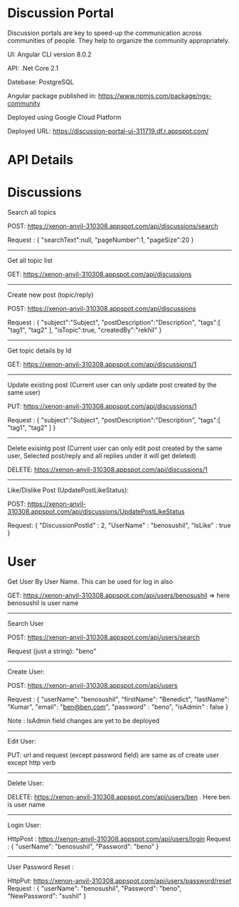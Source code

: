 # Discussion Portal
Discussion portals are key to speed-up the communication across communities of people. They help to organize the community appropriately.

UI: Angular CLI version 8.0.2

API: .Net Core 2.1

Datebase: PostgreSQL 

Angular package published in: https://www.npmjs.com/package/ngx-community

Deployed using Google Cloud Platform

Deployed URL: https://discussion-portal-ui-311719.df.r.appspot.com/


# API Details 

# Discussions

Search all topics

POST: https://xenon-anvil-310308.appspot.com/api/discussions/search

Request :
{
   "searchText":null,
   "pageNumber":1,
   "pageSize":20
}

---------------------------------------------------------------------------------------------------------------------

Get all topic list

GET: https://xenon-anvil-310308.appspot.com/api/discussions

---------------------------------------------------------------------------------------------------------------------

Create new post (topic/reply)

POST: https://xenon-anvil-310308.appspot.com/api/discussions

Request :
{
   "subject":"Subject",
   "postDescription":"Description",
   "tags":[
      "tag1",
      "tag2"
   ],
   "isTopic":true,
   "createdBy":"rekhil"
}

---------------------------------------------------------------------------------------------------------------------

Get topic details by Id

GET: https://xenon-anvil-310308.appspot.com/api/discussions/1

---------------------------------------------------------------------------------------------------------------------

Update existing post (Current user can only update post created by the same user)

PUT: https://xenon-anvil-310308.appspot.com/api/discussions/1

Request :
{
   "subject":"Subject",
   "postDescription":"Description",
   "tags":[
      "tag1",
      "tag2"
   ]
}

---------------------------------------------------------------------------------------------------------------------

Delete exisintg post (Current user can only edit post created by the same user, Selected post/reply and all replies under it will get deleted)

DELETE: https://xenon-anvil-310308.appspot.com/api/discussions/1

---------------------------------------------------------------------------------------------------------------------

Like/Dislike Post (UpdatePostLikeStatus):

POST: https://xenon-anvil-310308.appspot.com/api/discussions/UpdatePostLikeStatus

Request:
{
    "DiscussionPostId" : 2,
    "UserName" : "benosushil",
    "IsLike" : true
}

# User

Get User By User Name. This can be used for log in also

GET: https://xenon-anvil-310308.appspot.com/api/users/benosushil => here benosushil is user name

---------------------------------------------------------------------------------------------------------------------

Search User 

POST: https://xenon-anvil-310308.appspot.com/api/users/search

Request (just a string): "beno"

---------------------------------------------------------------------------------------------------------------------

Create User: 

POST: https://xenon-anvil-310308.appspot.com/api/users

Request : 
{
    "userName": "benosushil",
    "firstName": "Benedict",
    "lastName": "Kumar",
    "email": "ben@ben.com",
    "password" : "beno",
    "isAdmin" : false
}

Note : IsAdmin field changes are yet to be deployed


---------------------------------------------------------------------------------------------------------------------

Edit User:

PUT: url and request (except password field) are same as of create user except http verb

---------------------------------------------------------------------------------------------------------------------

Delete User: 

DELETE: https://xenon-anvil-310308.appspot.com/api/users/ben . Here ben is user name

---------------------------------------------------------------------------------------------------------------------

Login User:

HttpPost : https://xenon-anvil-310308.appspot.com/api/users/login
Request :
{
    "userName": "benosushil",
    "Password": "beno"
}

---------------------------------------------------------------------------------------------------------------------

User Password Reset :

HttpPut: https://xenon-anvil-310308.appspot.com/api/users/password/reset
Request : 
{
    "userName": "benosushil",
    "Password": "beno",
    "NewPassword": "sushil"
}
